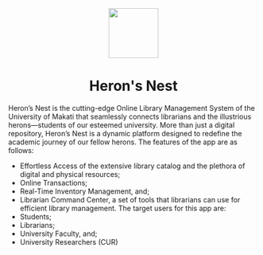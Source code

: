 
<div style="text-align: center;"> <img src="https://github.com/salig-dev/HeronsNest/blob/master/HeronsNest/Assets/HERONS-NEST-LOGO-NOTXT.png" width="100" height="100"> 
<h1> Heron's Nest </h1>
</div>

Heron’s Nest is the cutting-edge Online Library Management System of the University of Makati that seamlessly connects librarians and the illustrious herons—students of our esteemed university. More than just a digital repository, Heron’s Nest is a dynamic platform designed to redefine the academic journey of our fellow herons.
The features of the app are as follows:
- Effortless Access of the extensive library catalog and the plethora of digital and physical resources;
- Online Transactions;
- Real-Time Inventory Management, and;
- Librarian Command Center, a set of tools that librarians can use for efficient library management.
The target users for this app are:
- Students;
- Librarians;
- University Faculty, and;
- University Researchers (CUR)
